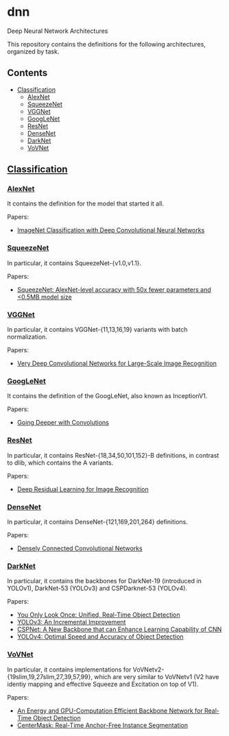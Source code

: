 # dnn
Deep Neural Network Architectures

This repository contains the definitions for the following architectures, organized by task.

## Contents
- [Classification](#classification)
  - [AlexNet](#alexnet)
  - [SqueezeNet](#squeezenet)
  - [VGGNet](#vggnet)
  - [GoogLeNet](#googlenet)
  - [ResNet](#resnet)
  - [DenseNet](#densenet)
  - [DarkNet](#darknet)
  - [VoVNet](#vovnet)

## [Classification](./src/classification)

### [AlexNet](./src/classification/alexnet.h)

It contains the definition for the model that started it all.

Papers:
- [ImageNet Classification with Deep Convolutional Neural Networks](https://papers.nips.cc/paper/4824-imagenet-classification-with-deep-convolutional-neural-networks)

### [SqueezeNet](./src/classification/squeezenet.h)

In particular, it contains SqueezeNet-{v1.0,v1.1}.

Papers:
- [SqueezeNet: AlexNet-level accuracy with 50x fewer parameters and <0.5MB model size](https://arxiv.org/abs/1602.07360)

### [VGGNet](./src/classification/vggnet.h)

In particular, it contains VGGNet-{11,13,16,19} variants with batch normalization.

Papers:
- [Very Deep Convolutional Networks for Large-Scale Image Recognition](https://arxiv.org/abs/1409.1556)

### [GoogLeNet](./src/classification/googlenet.h)

It contains the definition of the GoogLeNet, also known as InceptionV1.

Papers:
- [Going Deeper with Convolutions](https://arxiv.org/abs/1409.4842)

### [ResNet](./src/classification/resnet.h)

In particular, it contains ResNet-{18,34,50,101,152}-B definitions, in contrast to dlib, which contains the A variants.

Papers:
- [Deep Residual Learning for Image Recognition](https://arxiv.org/abs/1512.03385)

### [DenseNet](./src/classification/densenet.h)

In particular, it contains DenseNet-{121,169,201,264} definitions.

Papers:
- [Densely Connected Convolutional Networks](https://arxiv.org/abs/1608.06993)

### [DarkNet](./src/classification/darknet.h)

In particular, it contains the backbones for DarkNet-19 (introduced in YOLOv1), DarkNet-53 (YOLOv3) and CSPDarknet-53 (YOLOv4).

Papers:
- [You Only Look Once: Unified, Real-Time Object Detection](https://arxiv.org/abs/1506.02640)
- [YOLOv3: An Incremental Improvement](https://arxiv.org/abs/1804.02767)
- [CSPNet: A New Backbone that can Enhance Learning Capability of CNN](https://arxiv.org/abs/1911.11929)
- [YOLOv4: Optimal Speed and Accuracy of Object Detection](https://arxiv.org/abs/2004.10934)

### [VoVNet](./src/classification/vovnet.h)
In particular, it contains implementations for VoVNetv2-{19slim,19,27slim,27,39,57,99}, which are very similar to VoVNetv1 (V2 have identiy mapping and effective Squeeze and Excitation on top of V1).

Papers:
- [An Energy and GPU-Computation Efficient Backbone Network for Real-Time Object Detection](https://arxiv.org/abs/1904.09730)
- [CenterMask: Real-Time Anchor-Free Instance Segmentation](https://arxiv.org/abs/1911.06667)
